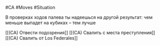 #CA #Moves #Situation 

В проверках ходов палева ты надеешься на другой результат: чем меньше выпадет на кубиках – тем лучше

[[(CA) Отвести подозрения]]
[[(CA) Свалить с места преступления]]
[[(CA) Свалить от Los Federales]]